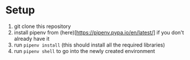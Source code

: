 # Setup  
1. git clone this repository  
2. install pipenv from (here)[https://pipenv.pypa.io/en/latest/] if you don't already have it  
3. run `pipenv install` (this should install all the required libraries)  
4. run `pipenv shell` to go into the newly created environment  
